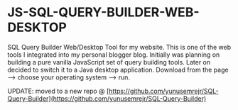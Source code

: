 # JS-SQL-QUERY-BUILDER-WEB-DESKTOP
SQL Query Builder Web/Desktop Tool for my website.
This is one of the web tools I integrated into my personal blogger blog. 
Initially was planning on building a pure vanilla JavaScript set of query building tools.
Later on decided to switch it to a Java desktop application.
Download from the page --> choose your operating system --> run.

UPDATE: moved to a new repo @ [https://github.com/yunusemrejr/SQL-Query-Builder](https://github.com/yunusemrejr/SQL-Query-Builder)

